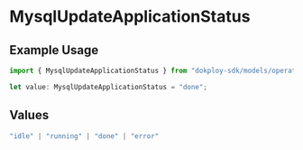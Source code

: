 # MysqlUpdateApplicationStatus

## Example Usage

```typescript
import { MysqlUpdateApplicationStatus } from "dokploy-sdk/models/operations";

let value: MysqlUpdateApplicationStatus = "done";
```

## Values

```typescript
"idle" | "running" | "done" | "error"
```